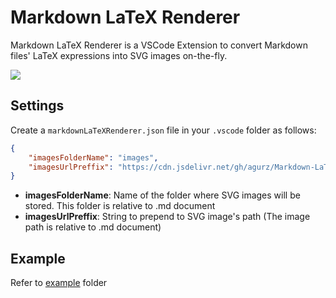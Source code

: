 # Markdown LaTeX Renderer

Markdown LaTeX Renderer is a VSCode Extension to convert Markdown files' LaTeX expressions into SVG images on-the-fly.

![](.doc/README.gif)

## Settings

Create a `markdownLaTeXRenderer.json` file in your `.vscode` folder as follows:

```json
{
    "imagesFolderName": "images",
    "imagesUrlPreffix": "https://cdn.jsdelivr.net/gh/agurz/Markdown-LaTeX-Renderer/example/"
}
```

* **imagesFolderName**: Name of the folder where SVG images will be stored. This folder is relative to .md document
* **imagesUrlPreffix**: String to prepend to SVG image's path (The image path is relative to .md document)

## Example

Refer to [example](/example) folder
